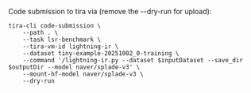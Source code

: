 
Code submission to tira via (remove the --dry-run for upload):

```
tira-cli code-submission \
    --path . \
    --task lsr-benchmark \
    --tira-vm-id lightning-ir \
    --dataset tiny-example-20251002_0-training \
    --command '/lightning-ir.py --dataset $inputDataset --save_dir $outputDir --model naver/splade-v3' \
    --mount-hf-model naver/splade-v3 \
    --dry-run
```

